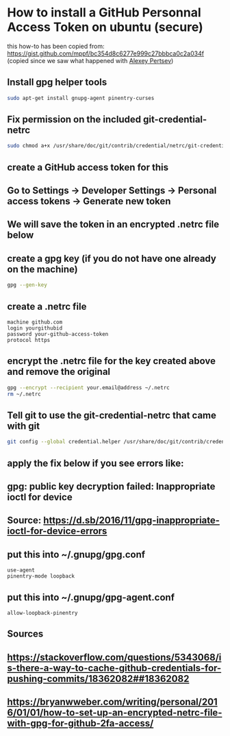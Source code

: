 # How to install a GitHub Personnal Access Token on ubuntu (secure)
this how-to has been copied from: https://gist.github.com/mppf/bc354d8c6277e999c27bbbca0c2a034f
(copied since we saw what happened with [Alexey Pertsev](https://www.dlnews.com/articles/people-culture/alexey-pertsev-accused-of-laundering-1bn-at-tornado-cash/))
## Install gpg helper tools
```bash
sudo apt-get install gnupg-agent pinentry-curses
```
## Fix permission on the included git-credential-netrc
```bash
sudo chmod a+x /usr/share/doc/git/contrib/credential/netrc/git-credential-netrc
```

## create a GitHub access token for this
## Go to Settings -> Developer Settings -> Personal access tokens -> Generate new token
## We will save the token in an encrypted .netrc file below

## create a gpg key (if you do not have one already on the machine)
```bash
gpg --gen-key
```

## create a .netrc file
```
machine github.com
login yourgithubid
password your-github-access-token
protocol https
```

## encrypt the .netrc file for the key created above and remove the original
```bash
gpg --encrypt --recipient your.email@address ~/.netrc
rm ~/.netrc
```

## Tell git to use the git-credential-netrc that came with git
```bash
git config --global credential.helper /usr/share/doc/git/contrib/credential/netrc/git-credential-netrc
```

## apply the fix below if you see errors like:
##   gpg: public key decryption failed: Inappropriate ioctl for device
## Source: https://d.sb/2016/11/gpg-inappropriate-ioctl-for-device-errors

## put this into ~/.gnupg/gpg.conf
```
use-agent 
pinentry-mode loopback
```

## put this into ~/.gnupg/gpg-agent.conf
```
allow-loopback-pinentry
```

## Sources
## https://stackoverflow.com/questions/5343068/is-there-a-way-to-cache-github-credentials-for-pushing-commits/18362082##18362082
## https://bryanwweber.com/writing/personal/2016/01/01/how-to-set-up-an-encrypted-netrc-file-with-gpg-for-github-2fa-access/
